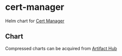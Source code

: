# cert-manager
Helm chart for [Cert Manager](https://cert-manager.io/)

## Chart
Compressed charts can be acquired from [Artifact Hub](https://artifacthub.io/packages/helm/cert-manager/cert-manager)